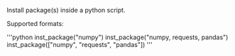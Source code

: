 Install package(s) inside a python script. 

Supported formats: 

'''python
inst_package("numpy") 
inst_package("numpy, requests, pandas") 
inst_package(["numpy", "requests", "pandas"])
'''